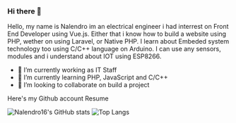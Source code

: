 ### Hi there 👋 ###

Hello, my name is Nalendro im an electrical engineer i had interrest on Front End Developer using Vue.js. Either that i know how to build a website using PHP, wether on using Laravel, or Native PHP. I learn about Embeded system technology too using C/C++ language on Arduino. I can use any sensors, modules and  i understand about IOT using ESP8266.

  * 🔭 I’m currently working as IT Staff
  * 🌱 I’m currently learning PHP, JavaScript and C/C++
  * 👯 I’m looking to collaborate on build a project

Here's my Github account Resume

![Nalendro16's GitHub stats](https://github-readme-stats.vercel.app/api?username=nalendro16&show_icons=true&theme=merko)
![Top Langs](https://github-readme-stats.vercel.app/api/top-langs/?username=nalendro16&theme=tokyonight)
